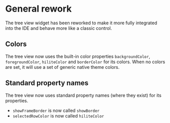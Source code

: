 # General rework
The tree view widget has been reworked to make it more fully
integrated into the IDE and behave more like a classic control.

## Colors
The tree view now uses the built-in color properties `backgroundColor`, 
`foregroundColor`, `hiliteColor` and `borderColor` for its colors.
When no colors are set, it will use a set of generic native theme 
colors.

## Standard property names
The tree view now uses standard property names (where they exist) for 
its properties. 

- `showFrameBorder` is now called `showBorder`
- `selectedRowColor` is now called `hiliteColor`